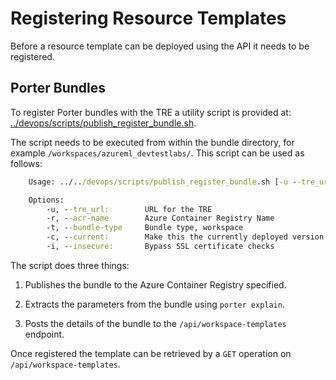 # Registering Resource Templates

Before a resource template can be deployed using the API it needs to be registered.

## Porter Bundles

To register Porter bundles with the TRE a utility script is provided at: [../devops/scripts/publish_register_bundle.sh](../devops/scripts/publish_register_bundle.sh).

The script needs to be executed from within the bundle directory, for example `/workspaces/azureml_devtestlabs/`. This script can be used as follows:

```cmd
    Usage: ../../devops/scripts/publish_register_bundle.sh [-u --tre_url]  [-c --current] [-i --insecure]

    Options:
        -u, --tre_url:        URL for the TRE
        -r, --acr-name        Azure Container Registry Name
        -t, --bundle-type     Bundle type, workspace
        -c, --current:        Make this the currently deployed version of this template
        -i, --insecure:       Bypass SSL certificate checks
```

The script does three things:

1. Publishes the bundle to the Azure Container Registry specified.

1. Extracts the parameters from the bundle using `porter explain`.

1. Posts the details of the bundle to the `/api/workspace-templates` endpoint.

Once registered the template can be retrieved by a `GET` operation on `/api/workspace-templates`.
